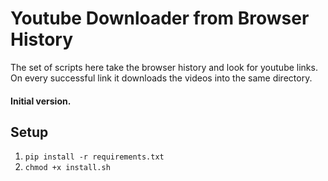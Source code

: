 # Youtube Downloader from Browser History

The set of scripts here take the browser history and look for youtube links.
On every successful link it downloads the videos into the same directory.

#### Initial version.

## Setup

1. `pip install -r requirements.txt`
2. `chmod +x install.sh`
